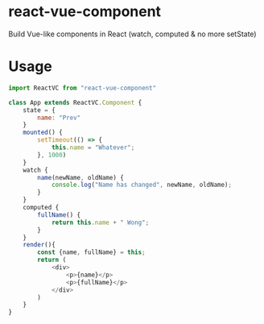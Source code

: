 # react-vue-component
Build Vue-like components in React (watch, computed & no more setState)

# Usage
```js
import ReactVC from "react-vue-component"

class App extends ReactVC.Component {
    state = {
        name: "Prev"
    }
    mounted() {
        setTimeout(() => {
            this.name = "Whatever";
        }, 1000)
    }
    watch {
        name(newName, oldName) {
            console.log("Name has changed", newName, oldName);
        }
    }
    computed {
        fullName() {
            return this.name + " Wong";
        }
    }
    render(){
        const {name, fullName} = this;
        return (
            <div>
                <p>{name}</p>
                <p>{fullName}</p>
            </div>
        )
    }
}
```